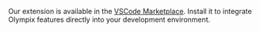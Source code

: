 Our extension is available in the [VSCode Marketplace](https://marketplace.visualstudio.com/items?itemName=Olympixai.olympix). Install it to integrate Olympix features directly into your development environment.